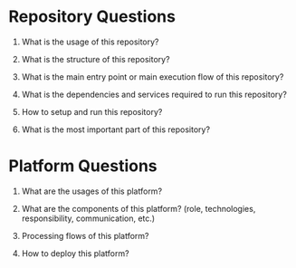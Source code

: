 # Repository Questions

1. What is the usage of this repository?

2. What is the structure of this repository?

3. What is the main entry point or main execution flow of this repository?

4. What is the dependencies and  services required to run this repository?

5. How to setup and run this repository?

6. What is the most important part of this repository?

# Platform Questions

1. What are the usages of this platform?

2. What are the components of this platform?  (role, technologies, responsibility, communication, etc.)

3. Processing flows of this platform?

4. How to deploy this platform?
